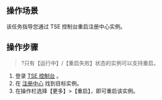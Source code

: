## 操作场景
该任务指导您通过 TSE 控制台重启注册中心实例。


## 操作步骤

>?只有【运行中】/【重启失败】状态的实例可以支持重启。

1. 登录 [TSE 控制台](https://console.cloud.tencent.com/tse) 。
2. 在 [注册中心](https://console.cloud.tencent.com/tse/registry) 找到目标实例。
3. 在操作栏选择【更多】>【重启】，即可重启该实例。

